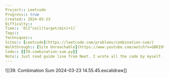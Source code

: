 ```yaml
---
Project:: Leetcode
Progress:: true
Created:: 2024-03-23
Difficulty:: 
Time:: `O(2^ceil(target/min)+1)`
Tags:: 
Techniques:: 
Sites:: [Leetcode](https://leetcode.com/problems/combination-sum/)
Walkthrough:: [Site Unreachable](https://www.youtube.com/watch?v=GBKI9VSKdGg)
Code:: [[39.combination-sum.py]]
Note:: Just read guide line from Neet. I wrote all the code by myself. used ref from [[78. Subsets]]
---
```

![[39. Combination Sum 2024-03-23 14.55.45.excalidraw]]